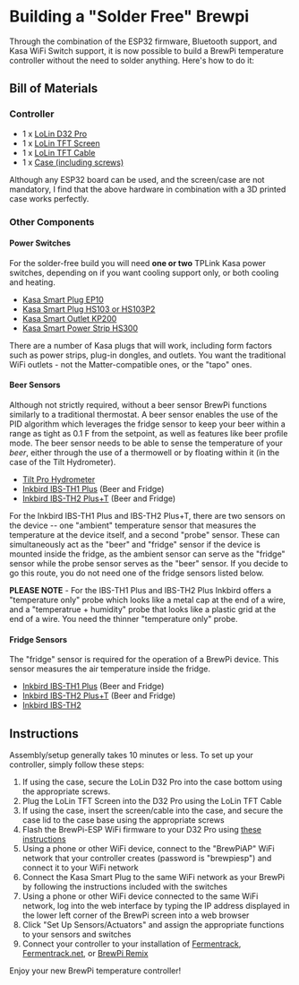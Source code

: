 # Building a "Solder Free" Brewpi

Through the combination of the ESP32 firmware, Bluetooth support, and Kasa WiFi Switch support, it is now possible to build a BrewPi temperature controller without the need to solder anything. Here's how to do it:



## Bill of Materials

### Controller

* 1 x [LoLin D32 Pro](https://www.aliexpress.us/item/2251832696801305.html)
* 1 x [LoLin TFT Screen](https://www.aliexpress.us/item/2251832733414978.html)
* 1 x [LoLin TFT Cable](https://www.aliexpress.us/item/2251832662518722.html)
* 1 x [Case (including screws)](https://github.com/thorrak/thorrak_hardware/tree/master/TiltBridge%20Containers/D32%20Pro%20Container)

Although any ESP32 board can be used, and the screen/case are not mandatory, I find that the above hardware in combination with a 3D printed case works perfectly.


### Other Components

#### Power Switches

For the solder-free build you will need **one or two** TPLink Kasa power switches, depending on if you want cooling support only, or both cooling and heating. 

* [Kasa Smart Plug EP10](https://www.kasasmart.com/us/products/smart-plugs/kasa-smart-plug-mini-ep10)
* [Kasa Smart Plug HS103 or HS103P2](https://www.amazon.com/gp/product/B07B8W2KHZ/)
* [Kasa Smart Outlet KP200](https://www.amazon.com/gp/product/B07N3CK3MM/)
* [Kasa Smart Power Strip HS300](https://www.amazon.com/Kasa-Smart-Power-Strip-TP-Link/dp/B07G95FFN3/)

There are a number of Kasa plugs that will work, including form factors such as power strips, plug-in dongles, and outlets. You want the traditional WiFi outlets - not the Matter-compatible ones, or the "tapo" ones. 


#### Beer Sensors

Although not strictly required, without a beer sensor BrewPi functions similarly to a traditional thermostat. A beer sensor enables the use of the PID algorithm which leverages the fridge sensor to keep your beer within a range as tight as 0.1 F from the setpoint, as well as features like beer profile mode. The beer sensor needs to be able to sense the temperature of your _beer_, either through the use of a thermowell or by floating within it (in the case of the Tilt Hydrometer).

* [Tilt Pro Hydrometer](https://tilthydrometer.com/products/tilt-pro-wireless-hydrometer-and-thermometer)
* [Inkbird IBS-TH1 Plus](https://www.amazon.com/Inkbird-Bluetooth-Temperature-Thermometer-Hygrometer/dp/B07DQNFJVL/) (Beer and Fridge)
* [Inkbird IBS-TH2 Plus+T](https://www.amazon.com/Inkbird-Thermometer-Temperature-Humidity-Hygrometer/dp/B08TM67HJH/) (Beer and Fridge)

For the Inkbird IBS-TH1 Plus and IBS-TH2 Plus+T, there are two sensors on the device -- one "ambient" temperature sensor that measures the temperature at the device itself, and a second "probe" sensor. These can simultaneously act as the "beer" and "fridge" sensor if the device is mounted inside the fridge, as the ambient sensor can serve as the "fridge" sensor while the probe sensor serves as the "beer" sensor. If you decide to go this route, you do not need one of the fridge sensors listed below. 

**PLEASE NOTE** - For the IBS-TH1 Plus and IBS-TH2 Plus Inkbird offers a "temperature only" probe which looks like a metal cap at the end of a wire, and a "temperatrue + humidity" probe that looks like a plastic grid at the end of a wire. You need the thinner "temperature only" probe. 


#### Fridge Sensors

The "fridge" sensor is required for the operation of a BrewPi device. This sensor measures the air temperature inside the fridge. 

* [Inkbird IBS-TH1 Plus](https://www.amazon.com/Inkbird-Bluetooth-Temperature-Thermometer-Hygrometer/dp/B07DQNFJVL/) (Beer and Fridge)
* [Inkbird IBS-TH2 Plus+T](https://www.amazon.com/Inkbird-Thermometer-Temperature-Humidity-Hygrometer/dp/B08TM67HJH/) (Beer and Fridge)
* [Inkbird IBS-TH2](https://www.amazon.com/Inkbird-Thermometer-Wireless-Bluetooth-Temperature/dp/B08S3CGZ3Q/)


## Instructions

Assembly/setup generally takes 10 minutes or less. To set up your controller, simply follow these steps:

1. If using the case, secure the LoLin D32 Pro into the case bottom using the appropriate screws.
2. Plug the LoLin TFT Screen into the D32 Pro using the LoLin TFT Cable
3. If using the case, insert the screen/cable into the case, and secure the case lid to the case base using the appropriate screws
4. Flash the BrewPi-ESP WiFi firmware to your D32 Pro using [these instructions](Installing%20the%20Firmware.md)
5. Using a phone or other WiFi device, connect to the "BrewPiAP" WiFi network that your controller creates (password is "brewpiesp") and connect it to your WiFi network
5. Connect the Kasa Smart Plug to the same WiFi network as your BrewPi by following the instructions included with the switches
6. Using a phone or other WiFi device connected to the same WiFi network, log into the web interface by typing the IP address displayed in the lower left corner of the BrewPi screen into a web browser
7. Click "Set Up Sensors/Actuators" and assign the appropriate functions to your sensors and switches
8. Connect your controller to your installation of [Fermentrack](http://www.fermentrack.com/), [Fermentrack.net](https://www.fermentrack.net/), or [BrewPi Remix](http://www.brewpiremix.com/)

Enjoy your new BrewPi temperature controller!
